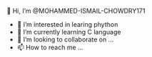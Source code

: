  👋 Hi, I’m @MOHAMMED-ISMAIL-CHOWDRY171
- 👀 I’m interested in learing phython 
- 🌱 I’m currently learning C language
- 💞️ I’m looking to collaborate on ...
- 📫 How to reach me ...

<!---
MOHAMMED-ISMAIL-CHOWDRY171/MOHAMMED-ISMAIL-CHOWDRY171 is a ✨ special ✨ repository because its `README.md` (this file) appears on your GitHub profile.
You can click the Preview link to take a look at your changes.
--->
